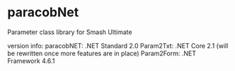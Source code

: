 # paracobNet
Parameter class library for Smash Ultimate

version info:
paracobNET: .NET Standard 2.0
Param2Txt: .NET Core 2.1 (will be rewritten once more features are in place)
Param2Form: .NET Framework 4.6.1

